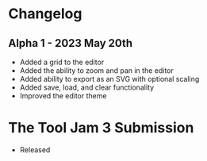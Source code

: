 # Changelog

## Alpha 1 - 2023 May 20th
- Added a grid to the editor
- Added the ability to zoom and pan in the editor
- Added ability to export as an SVG with optional scaling
- Added save, load, and clear functionality
- Improved the editor theme

# The Tool Jam 3 Submission
- Released
